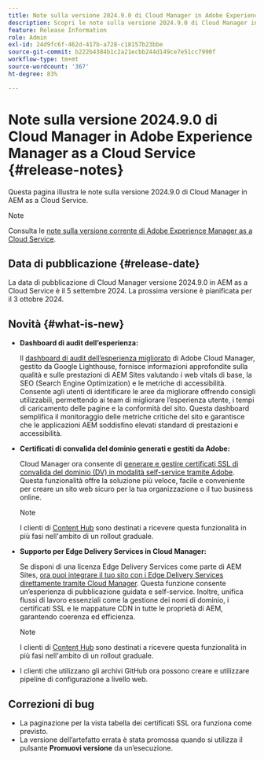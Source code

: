 ```yaml
---
title: Note sulla versione 2024.9.0 di Cloud Manager in Adobe Experience Manager as a Cloud Service
description: Scopri le note sulla versione 2024.9.0 di Cloud Manager in AEM as a Cloud Service.
feature: Release Information
role: Admin
exl-id: 24d9fc6f-462d-417b-a728-c18157b23bbe
source-git-commit: b222b4384b1c2a21ecbb244d149ce7e51cc7990f
workflow-type: tm+mt
source-wordcount: '367'
ht-degree: 83%

---
```


# Note sulla versione 2024.9.0 di Cloud Manager in Adobe Experience Manager as a Cloud Service {#release-notes}

Questa pagina illustra le note sulla versione 2024.9.0 di Cloud Manager in AEM as a Cloud Service.

>[!NOTE]
>
>Consulta le [note sulla versione corrente di Adobe Experience Manager as a Cloud Service](/help/release-notes/release-notes-cloud/release-notes-current.md).

## Data di pubblicazione {#release-date}

La data di pubblicazione di Cloud Manager versione 2024.9.0 in AEM as a Cloud Service è il 5 settembre 2024. La prossima versione è pianificata per il 3 ottobre 2024.

## Novità {#what-is-new}

* **Dashboard di audit dell’esperienza:**

  Il [dashboard di audit dell’esperienza migliorato](/help/implementing/cloud-manager/experience-audit-dashboard.md) di Adobe Cloud Manager, gestito da Google Lighthouse, fornisce informazioni approfondite sulla qualità e sulle prestazioni di AEM Sites valutando i web vitals di base, la SEO (Search Engine Optimization) e le metriche di accessibilità. Consente agli utenti di identificare le aree da migliorare offrendo consigli utilizzabili, permettendo ai team di migliorare l’esperienza utente, i tempi di caricamento delle pagine e la conformità del sito. Questa dashboard semplifica il monitoraggio delle metriche critiche del sito e garantisce che le applicazioni AEM soddisfino elevati standard di prestazioni e accessibilità.

* **Certificati di convalida del dominio generati e gestiti da Adobe:**

  Cloud Manager ora consente di [generare e gestire certificati SSL di convalida del dominio (DV) in modalità self-service tramite Adobe](/help/implementing/cloud-manager/managing-ssl-certifications/add-ssl-certificate.md). Questa funzionalità offre la soluzione più veloce, facile e conveniente per creare un sito web sicuro per la tua organizzazione o il tuo business online. <!-- CMGR-52403 -->

  >[!NOTE]
  >
  >I clienti di [Content Hub](/help/assets/product-overview.md) sono destinati a ricevere questa funzionalità in più fasi nell&#39;ambito di un rollout graduale.

* **Supporto per Edge Delivery Services in Cloud Manager:**

  Se disponi di una licenza Edge Delivery Services come parte di AEM Sites, [ora puoi integrare il tuo sito con i Edge Delivery Services direttamente tramite Cloud Manager](/help/implementing/cloud-manager/edge-delivery/introduction-to-edge-delivery-services.md). Questa funzione consente un’esperienza di pubblicazione guidata e self-service. Inoltre, unifica flussi di lavoro essenziali come la gestione dei nomi di dominio, i certificati SSL e le mappature CDN in tutte le proprietà di AEM, garantendo coerenza ed efficienza. <!-- CMGR-49859 -->

  >[!NOTE]
  >
  >I clienti di [Content Hub](/help/assets/product-overview.md) sono destinati a ricevere questa funzionalità in più fasi nell&#39;ambito di un rollout graduale.

* I clienti che utilizzano gli archivi GitHub ora possono creare e utilizzare pipeline di configurazione a livello web. <!--( KEEP IN? SP: YES CMGR-59046 and Slack https://cq-dev.slack.com/archives/C07LFP5BZ2L/p1725407057847379 ) -->

<!--
## Early adoption program {#early-adoption}

For a chance to test some upcoming features, be a part of Adobe's early adoption program. -->


## Correzioni di bug

* La paginazione per la vista tabella dei certificati SSL ora funziona come previsto. <!-- (CMGR-60804 - [UI] Pagination doesn't work for ssl certificates) -->
* La versione dell’artefatto errata è stata promossa quando si utilizza il pulsante **Promuovi versione** da un’esecuzione. <!-- ( KEEP IN? SP: YES CMGR-59519 and Slack https://cq-dev.slack.com/archives/C07LFPN2R08/p1725408253474129 ) -->

<!-- * Slack message says next release? SP: REMOVE (Leave in for now) SSL Certificates table in Cloud Manager now enables pagination in the user experience. ( https://jira.corp.adobe.com/browse/CMGR-61041 and Slack https://cq-dev.slack.com/archives/C07LFRE9QJU/p1725408553760009 ) --<>
